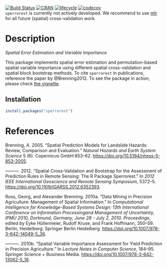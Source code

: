 [![Build Status](https://travis-ci.org/pat-s/sperrorest.svg?branch=master)](https://travis-ci.org/pat-s/sperrorest)
[![CRAN](https://www.r-pkg.org/badges/version/sperrorest)](https://cran.r-project.org/package=sperrorest)
[![lifecycle](https://img.shields.io/badge/lifecycle-retired-blue.svg)](https://www.tidyverse.org/lifecycle/#retired)
[![codecov](https://codecov.io/gh/pat-s/sperrorest/branch/master/graph/badge.svg)](https://codecov.io/gh/pat-s/sperrorest)    
`sperrorest` is currently not actively developed.
We recommend to use [mlr](https://github.com/mlr-org/mlr) for all future (spatial) cross-validation work.

# Description

*Spatial Error Estimation and Variable Importance*

This package implements spatial error estimation and permutation-based
spatial variable importance using different spatial cross-validation
and spatial block bootstrap methods. 
To cite `sperrorest` in publications,
reference the paper by @Brenning2012. 
To see the package in action, please check [the vignette](https://pat-s.github.io/sperrorest/articles/spatial-modeling-use-case.html).

## Installation

```r
install.packages("sperrorest")
```

# References

<div id="refs" class="references">

<div id="ref-Brenning2005">

Brenning, A. 2005. “Spatial Prediction Models for Landslide Hazards:
Review, Comparison and Evaluation.” *Natural Hazards and Earth System
Science* 5 (6). Copernicus GmbH:853–62.
<https://doi.org/10.5194/nhess-5-853-2005>.

</div>

<div id="ref-Brenning2012">

———. 2012. “Spatial Cross-Validation and Bootstrap for the Assessment of
Prediction Rules in Remote Sensing: The R Package Sperrorest.” In *2012
IEEE International Geoscience and Remote Sensing Symposium*, 5372–5.
<https://doi.org/10.1109/IGARSS.2012.6352393>.

</div>

<div id="ref-Russ2010b">

Russ, Georg, and Alexander Brenning. 2010a. “Data Mining in Precision
Agriculture: Management of Spatial Information.” In *Computational
Intelligence for Knowledge-Based Systems Design: 13th International
Conference on Information Processingand Management of Uncertainty, IPMU
2010, Dortmund, Germany, June 28 - July 2, 2010. Proceedings*, edited by
Eyke Hüllermeier, Rudolf Kruse, and Frank Hoffmann, 350–59. Berlin,
Heidelberg: Springer Berlin Heidelberg.
<https://doi.org/10.1007/978-3-642-14049-5_36>.

</div>

<div id="ref-Russ2010a">

———. 2010b. “Spatial Variable Importance Assessment for Yield Prediction
in Precision Agriculture.” In *Lecture Notes in Computer Science*,
184–95. Springer Science + Business Media.
<https://doi.org/10.1007/978-3-642-13062-5_18>.

</div>

</div>
